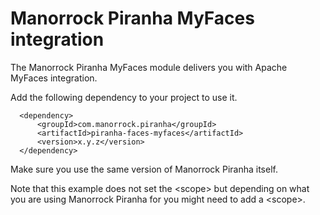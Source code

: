 
# Manorrock Piranha MyFaces integration

The Manorrock Piranha MyFaces module delivers you with Apache MyFaces integration.

Add the following dependency to your project to use it.

      <dependency>
          <groupId>com.manorrock.piranha</groupId>
          <artifactId>piranha-faces-myfaces</artifactId>
          <version>x.y.z</version>
      </dependency>

Make sure you use the same version of Manorrock Piranha itself.

Note that this example does not set the &lt;scope&gt; but depending on what you
are using Manorrock Piranha for you might need to add a &lt;scope&gt;.
